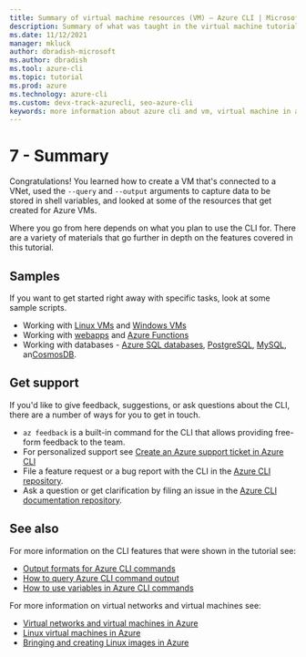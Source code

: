 ```yaml
---
title: Summary of virtual machine resources (VM) – Azure CLI | Microsoft Docs
description: Summary of what was taught in the virtual machine tutorial.
ms.date: 11/12/2021
manager: mkluck
author: dbradish-microsoft
ms.author: dbradish
ms.tool: azure-cli
ms.topic: tutorial
ms.prod: azure
ms.technology: azure-cli
ms.custom: devx-track-azurecli, seo-azure-cli
keywords: more information about azure cli and vm, virtual machine in azure cli
---
```


# 7 - Summary

Congratulations! You learned how to create a VM that's connected to a VNet, used the `--query` and `--output` arguments
to capture data to be stored in shell variables, and looked at some of the resources that get created for Azure VMs.

Where you go from here depends on what you plan to use the CLI for. There are a variety of materials that go further
in depth on the features covered in this tutorial.

## Samples

If you want to get started right away with specific tasks, look at some sample scripts.

* Working with [Linux VMs](/azure/virtual-machines/linux/cli-samples?toc=%2fcli%2fazure%2ftoc.json) and [Windows VMs](/azure/virtual-machines/windowcli-samples?toc=%2fcli%2fazure%2ftoc.json)
* Working with [webapps](/azure/app-service/app-service-cli-samples?toc=%2Fcli%2Fazure%2Ftoc.json) and [Azure Functions](/azure/azure-functionfunctions-cli-samples?toc=%2fcli%2fazure%2ftoc.json)
* Working with databases - [Azure SQL databases](/azure/sql-database/sql-database-cli-samples?toc=%2fcli%2fazure%2ftoc.json), [PostgreSQL](/azurpostgresql/sample-scripts-azure-cli?toc=%2fcli%2fazure%2ftoc.json), [MySQL](/azure/mysql/sample-scripts-azure-cli?toc=%2fcli%2fazure%2ftoc.json), an[CosmosDB](/azure/cosmos-db/cli-samples?toc=%2fcli%2fazure%2ftoc.json).

## Get support

If you'd like to give feedback, suggestions, or ask questions about the CLI, there are a number of
ways for you to get in touch.

* `az feedback` is a built-in command for the CLI that allows providing free-form feedback to the team.
* For personalized support see [Create an Azure support ticket in Azure CLI](azure-cli-support-request.md)
* File a feature request or a bug report with the CLI in the [Azure CLI repository](https://github.com/Azure/azure-cli).
* Ask a question or get clarification by filing an issue in the [Azure CLI documentation repository](https://github.com/MicrosoftDocs/azure-docs-clissues).

## See also

For more information on the CLI features that were shown in the tutorial see:

* [Output formats for Azure CLI commands](./format-output-azure-cli.md)
* [How to query Azure CLI command output](./query-azure-cli.md)
* [How to use variables in Azure CLI commands](./azure-cli-variables.md)

For more information on virtual networks and virtual machines see:

* [Virtual networks and virtual machines in Azure](/azure/virtual-network/network-overview)
* [Linux virtual machines in Azure](/azure/virtual-machines/linux/overview)
* [Bringing and creating Linux images in Azure](/azure/virtual-machines/linux/imaging)
